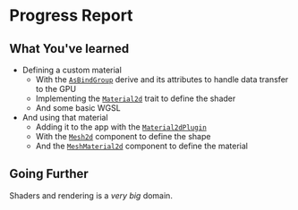 # Progress Report

## What You've learned

* Defining a custom material
  * With the [`AsBindGroup`](https://docs.rs/bevy/0.15.0-rc.3/bevy/render/render_resource/trait.AsBindGroup.html) derive and its attributes to handle data transfer to the GPU
  * Implementing the [`Material2d`](https://docs.rs/bevy/0.15.0-rc.3/bevy/sprite/trait.Material2d.html) trait to define the shader
  * And some basic WGSL
* And using that material
  * Adding it to the app with the [`Material2dPlugin`](https://docs.rs/bevy/0.15.0-rc.3/bevy/sprite/struct.Material2dPlugin.html)
  * With the [`Mesh2d`](https://docs.rs/bevy/0.15.0-rc.3/bevy/prelude/struct.Mesh2d.html) component to define the shape
  * And the [`MeshMaterial2d`](https://docs.rs/bevy/0.15.0-rc.3/bevy/prelude/struct.MeshMaterial2d.html) component to define the material

## Going Further

Shaders and rendering is a *very big* domain.
